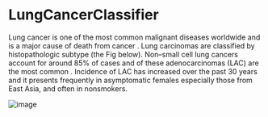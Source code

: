 # LungCancerClassifier

Lung cancer is one of the most common malignant diseases worldwide and is a major cause of death from cancer . Lung carcinomas are classified by histopathologic subtype (the Fig below). Non–small cell lung cancers account for around 85% of cases and of these adenocarcinomas (LAC) are the most common . Incidence of LAC has increased over the past 30 years and it presents frequently in asymptomatic females especially those from East Asia, and often in nonsmokers.

![image](https://user-images.githubusercontent.com/78892787/155035824-e055b78c-14c4-4c9f-89b2-1af2f73c48ae.png)

